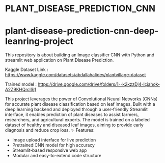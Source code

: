 # PLANT_DISEASE_PREDICTION_CNN

# plant-disease-prediction-cnn-deep-leanring-project
This repository is about building an Image classifier CNN with Python and streamlit web application on Plant Disease Prediction.


Kaggle Dataset Link : https://www.kaggle.com/datasets/abdallahalidev/plantvillage-dataset

Trained model : https://drive.google.com/drive/folders/1--k2kzzDj4-Icjahok-A2Z9KHQrcISj1


This project leverages the power of Convolutional Neural Networks (CNNs) for accurate plant disease classification based on leaf images. Built with a deep learning backend and deployed through a user-friendly Streamlit interface, it enables prediction of plant diseases to assist farmers, researchers, and agricultural experts. The model is trained on a labeled dataset of healthy and diseased leaf images, aiming to provide early diagnosis and reduce crop loss.
✨ Features:
- Image upload interface for live prediction
- Pretrained CNN model for high accuracy
- Streamlit-based responsive web app
- Modular and easy-to-extend code structure

